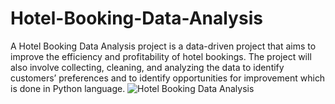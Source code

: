 # Hotel-Booking-Data-Analysis
A Hotel Booking Data Analysis project is a data-driven project that aims to improve the efficiency and profitability of hotel bookings. The project will also involve collecting, cleaning, and analyzing the data to identify customers’ preferences and to identify opportunities for improvement which is done in Python language.
![Hotel Booking Data Analysis](https://user-images.githubusercontent.com/94068096/225687388-aa2d39d8-dbcb-4cc9-8cea-6eade785d0f2.png)
